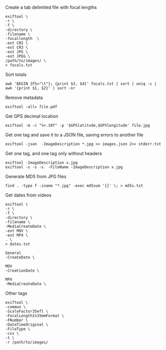 Create a tab delimited file with focal lengths
```
exiftool \
-r \
-T \
-directory \
-filename \
-focallength  \
-ext CR2 \
-ext CR3 \
-ext JPG \
-ext JPEG \
/path/to/images/ \
> focals.txt
```

Sort totals
```
awk 'BEGIN {FS="\t"}; {print $3, $4}' focals.txt | sort | uniq -c | awk '{print $1, $2}' | sort -nr
```

Remove metadata
```
exiftool -all= file.pdf
```

Get GPS decimal location
```
exiftool -m -c "%+.10f" -p '$GPSlatitude,$GPSlongitude' file.jpg
```

Get one tag and save it to a JSON file, saving errors to another file
```
exiftool -json  -ImageDescription *.jpg >> images.json 2>> stderr.txt
```

Get one tag, and one tag only without headers
```
exiftool -ImageDescription x.jpg
exiftool -s -s -s  -FileName -ImageDescription x.jpg
```

Generate MD5 from JPG files
```
find . -type f -iname "*.jpg" -exec md5sum '{}' \; > md5s.txt
```

Get dates from videos
```
exiftool \
-r \
-T \
-directory \
-filename \
-MediaCreateDate \
-ext MOV \
-ext MP4 \
. \
> dates.txt

General
-CreateDate \

MOV
-CreationDate \

MP4
-MediaCreateDate \
```

Other tags
```
exiftool \
-common \
-ScaleFactor35efl \
-FocalLengthIn35mmFormat \
-FNumber \
-DateTimeOriginal \
-FileType \
-csv \
-t \
-r /path/to/images/
```